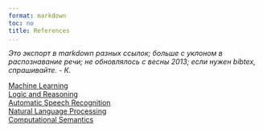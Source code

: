 ```yaml
---
format: markdown
toc: no
title: References
...
```


*Это экспорт в markdown разных ссылок; больше с уклоном в распознавание речи; не обновлялось с весны 2013; если нужен bibtex, спрашивайте. - К.*

[Machine Learning](references_sml)  
[Logic and Reasoning](references_reasoning)  
[Automatic Speech Recognition](references_asr)  
[Natural Language Processing](references_nlp)  
[Computational Semantics](references_semantics)

